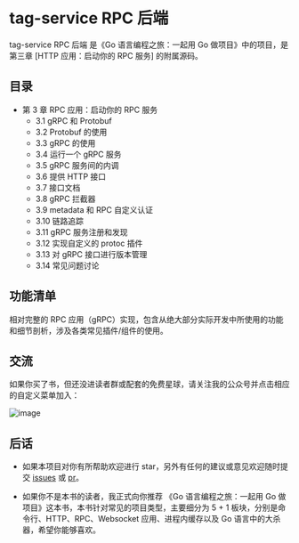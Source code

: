 # tag-service RPC 后端

tag-service RPC 后端
是《Go 语言编程之旅：一起用 Go 做项目》中的项目，是第三章 [HTTP 应用：启动你的 RPC 服务] 的附属源码。

## 目录

- 第 3 章 RPC 应用：启动你的 RPC 服务
    - 3.1 gRPC 和 Protobuf
    - 3.2 Protobuf 的使用
    - 3.3 gRPC 的使用
    - 3.4 运行一个 gRPC 服务
    - 3.5 gRPC 服务间的内调
    - 3.6 提供 HTTP 接口
    - 3.7 接口文档
    - 3.8 gRPC 拦截器
    - 3.9 metadata 和 RPC 自定义认证
    - 3.10 链路追踪
    - 3.11 gRPC 服务注册和发现
    - 3.12 实现自定义的 protoc 插件
    - 3.13 对 gRPC 接口进行版本管理
    - 3.14 常见问题讨论

## 功能清单

相对完整的 RPC 应用（gRPC）实现，包含从绝大部分实际开发中所使用的功能和细节剖析，涉及各类常见插件/组件的使用。

## 交流

如果你买了书，但还没进读者群或配套的免费星球，请关注我的公众号并点击相应的自定义菜单加入：

![image](https://image.eddycjy.com/7074be90379a121746146bc4229819f8.jpg)

## 后话

- 如果本项目对你有所帮助欢迎进行 star，另外有任何的建议或意见欢迎随时提交 [issues](https://github.com/go-programming-tour-book/tag-service/issues/new) 或 [pr](https://github.com/go-programming-tour-book/tag-service/pulls)。

- 如果你不是本书的读者，我正式向你推荐 《Go 语言编程之旅：一起用 Go 做项目》这本书，本书针对常见的项目类型，主要细分为 5 + 1 板块，分别是命令行、HTTP、RPC、Websocket 应用、进程内缓存以及 Go 语言中的大杀器，希望你能够喜欢。

